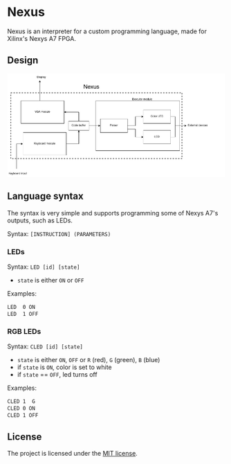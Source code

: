 # Nexus

Nexus is an interpreter for a custom programming language, made for Xilinx's Nexys A7 FPGA.


## Design

![](Nexus.png)

## Language syntax

The syntax is very simple and supports programming some of Nexys A7's outputs, such as LEDs.

Syntax: `[INSTRUCTION] (PARAMETERS)`

### LEDs

Syntax: `LED [id] [state]`
- `state` is either `ON` or `OFF`

Examples:
```
LED  0 ON
LED  1 OFF
```

### RGB LEDs

Syntax: `CLED [id] [state]`
- `state` is either `ON`, `OFF` or `R` (red), `G` (green), `B` (blue)
- if `state` is `ON`, color is set to white 
- if `state` == `OFF`, led turns off

Examples:
```
CLED 1  G
CLED 0 ON
CLED 1 OFF 
```

## License

The project is licensed under the [MIT license](LICENSE).
